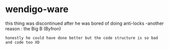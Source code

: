 # wendigo-ware

this thing was discontinued after he was bored of doing anti-locks
-another reason : the Big B (Byfron)

```
honestly he could have done better but the code structure is so bad and code too XD
```
